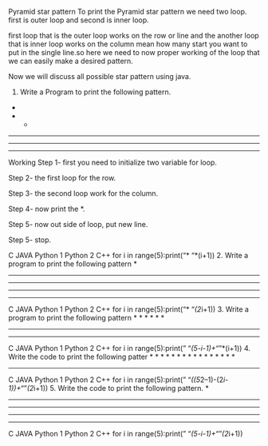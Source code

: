 Pyramid star pattern
To print the Pyramid star pattern we need two loop. first is outer loop and second is inner loop.

first loop that is the outer loop works on the row or line and the another loop that is inner loop works on the column mean how many start you want to put in the single line.so here we need to now proper working of the loop that we can easily make a desired pattern.

Now we will discuss all possible star pattern using java. 


1. Write a Program to print the following pattern.
* 
* * 
* * * 
* * * * 
* * * * *
Working
Step 1- first you need to initialize two variable for loop.

Step 2- the first loop  for the row.

Step 3-  the second loop work for the column.

Step 4- now print the *.

Step 5- now out side of loop, put new line.

Step 5- stop.

C	JAVA	Python 1	Python 2	C++
for i in range(5):print(“* “*(i+1))
2. Write a program to print the following pattern
* 
* * * 
* * * * * 
* * * * * * * 
* * * * * * * * *
C	JAVA	Python 1	Python 2	C++
for i in range(5):print(“* “*(2*i+1))
3. Write a program to print the following pattern
        * 
      * * 
    * * * 
  * * * * 
* * * * *
C	JAVA	Python 1	Python 2	C++
for i in range(5):print(” “*(5-i-1)+“*”*(i+1))
4. Write the code to print the following patter
                * 
            * * * 
        * * * * * 
    * * * * * * * 
* * * * * * * * *
C	JAVA	Python 1	Python 2	C++
for i in range(5):print(” “*((5*2–1)-(2*i-1))+“*”*(2*i+1)) 
5. Write the code to print the following pattern.
    *
   ***
  *****
 *******
*********
C	JAVA	Python 1	Python 2	C++
for i in range(5):print(” “*(5-i-1)+“*”*(2*i+1))
